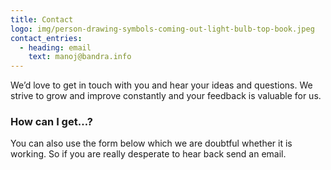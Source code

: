```yaml
---
title: Contact
logo: img/person-drawing-symbols-coming-out-light-bulb-top-book.jpeg
contact_entries:
  - heading: email
    text: manoj@bandra.info
---
```


We’d love to get in touch with you and hear your ideas and
questions. We strive to grow and improve constantly and your feedback
is valuable for us.

<h3 class="f4 b lh-title mb2">How can I get…?</h3>

You can also use the form below which we are doubtful whether it is working. So if you are really desperate to hear back send an email.
